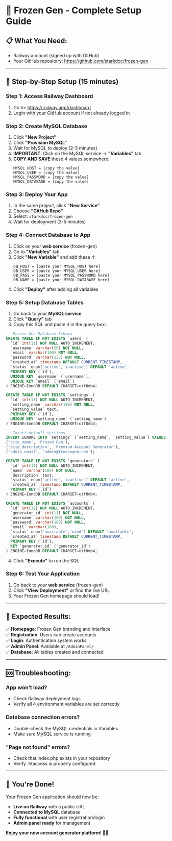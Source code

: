 # 🧊 Frozen Gen - Complete Setup Guide

## 📋 **What You Need:**
- Railway account (signed up with GitHub)
- Your GitHub repository: https://github.com/starkdcc/frozen-gen

---

## 🚀 **Step-by-Step Setup (15 minutes)**

### **Step 1: Access Railway Dashboard** 
1. Go to: https://railway.app/dashboard
2. Login with your GitHub account if not already logged in

### **Step 2: Create MySQL Database** 
1. Click **"New Project"**
2. Click **"Provision MySQL"**
3. Wait for MySQL to deploy (2-3 minutes)
4. **IMPORTANT**: Click on the MySQL service → **"Variables"** tab
5. **COPY AND SAVE** these 4 values somewhere:
   ```
   MYSQL_HOST = [copy the value]
   MYSQL_USER = [copy the value] 
   MYSQL_PASSWORD = [copy the value]
   MYSQL_DATABASE = [copy the value]
   ```

### **Step 3: Deploy Your App**
1. In the same project, click **"New Service"**
2. Choose **"GitHub Repo"**
3. Select: `starkdcc/frozen-gen`
4. Wait for deployment (3-5 minutes)

### **Step 4: Connect Database to App**
1. Click on your **web service** (frozen-gen)
2. Go to **"Variables"** tab
3. Click **"New Variable"** and add these 4:
   ```
   DB_HOST = [paste your MYSQL_HOST here]
   DB_USER = [paste your MYSQL_USER here]
   DB_PASS = [paste your MYSQL_PASSWORD here] 
   DB_NAME = [paste your MYSQL_DATABASE here]
   ```
4. Click **"Deploy"** after adding all variables

### **Step 5: Setup Database Tables**
1. Go back to your **MySQL service**
2. Click **"Query"** tab
3. Copy this SQL and paste it in the query box:

```sql
-- Frozen Gen Database Schema
CREATE TABLE IF NOT EXISTS `users` (
  `id` int(11) NOT NULL AUTO_INCREMENT,
  `username` varchar(50) NOT NULL,
  `email` varchar(100) NOT NULL,
  `password` varchar(255) NOT NULL,
  `created_at` timestamp DEFAULT CURRENT_TIMESTAMP,
  `status` enum('active','inactive') DEFAULT 'active',
  PRIMARY KEY (`id`),
  UNIQUE KEY `username` (`username`),
  UNIQUE KEY `email` (`email`)
) ENGINE=InnoDB DEFAULT CHARSET=utf8mb4;

CREATE TABLE IF NOT EXISTS `settings` (
  `id` int(11) NOT NULL AUTO_INCREMENT,
  `setting_name` varchar(100) NOT NULL,
  `setting_value` text,
  PRIMARY KEY (`id`),
  UNIQUE KEY `setting_name` (`setting_name`)
) ENGINE=InnoDB DEFAULT CHARSET=utf8mb4;

-- Insert default settings
INSERT IGNORE INTO `settings` (`setting_name`, `setting_value`) VALUES
('site_name', 'Frozen Gen'),
('site_description', 'Premium Account Generator'),
('admin_email', 'admin@frozengen.com');

CREATE TABLE IF NOT EXISTS `generators` (
  `id` int(11) NOT NULL AUTO_INCREMENT,
  `name` varchar(100) NOT NULL,
  `description` text,
  `status` enum('active','inactive') DEFAULT 'active',
  `created_at` timestamp DEFAULT CURRENT_TIMESTAMP,
  PRIMARY KEY (`id`)
) ENGINE=InnoDB DEFAULT CHARSET=utf8mb4;

CREATE TABLE IF NOT EXISTS `accounts` (
  `id` int(11) NOT NULL AUTO_INCREMENT,
  `generator_id` int(11) NOT NULL,
  `username` varchar(100) NOT NULL,
  `password` varchar(100) NOT NULL,
  `email` varchar(100),
  `status` enum('available','used') DEFAULT 'available',
  `created_at` timestamp DEFAULT CURRENT_TIMESTAMP,
  PRIMARY KEY (`id`),
  KEY `generator_id` (`generator_id`)
) ENGINE=InnoDB DEFAULT CHARSET=utf8mb4;
```

4. Click **"Execute"** to run the SQL

### **Step 6: Test Your Application**
1. Go back to your **web service** (frozen-gen)
2. Click **"View Deployment"** or find the live URL
3. Your Frozen Gen homepage should load!

---

## 🎯 **Expected Results:**

✅ **Homepage**: Frozen Gen branding and interface  
✅ **Registration**: Users can create accounts  
✅ **Login**: Authentication system works  
✅ **Admin Panel**: Available at `/AdminPanel/`  
✅ **Database**: All tables created and connected  

---

## 🆘 **Troubleshooting:**

### **App won't load?**
- Check Railway deployment logs
- Verify all 4 environment variables are set correctly

### **Database connection errors?**
- Double-check the MySQL credentials in Variables
- Make sure MySQL service is running

### **"Page not found" errors?**
- Check that index.php exists in your repository
- Verify .htaccess is properly configured

---

## 🎉 **You're Done!**

Your Frozen Gen application should now be:
- **Live on Railway** with a public URL
- **Connected to MySQL** database  
- **Fully functional** with user registration/login
- **Admin panel ready** for management

**Enjoy your new account generator platform! 🧊✨**